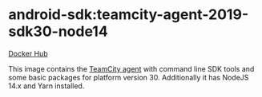 # android-sdk:teamcity-agent-2019-sdk30-node14 #

[Docker Hub](https://hub.docker.com/r/azabost/android-sdk/)

This image contains the [TeamCity agent](https://hub.docker.com/r/jetbrains/teamcity-agent/) with command line SDK tools and some basic packages for platform version 30. Additionally it has NodeJS 14.x and Yarn installed.